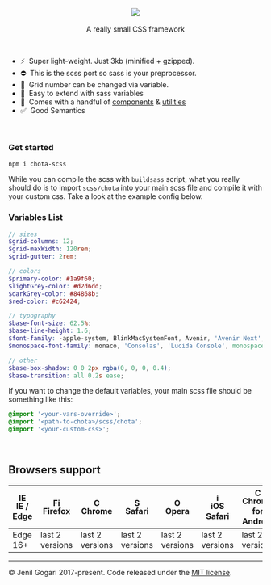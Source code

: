 <p align="center">
<img src="https://jenil.github.io/chota/logo.svg" />
<br><br>
A really small CSS framework
</p>

<br>

*   ⚡️&nbsp; Super light-weight. Just 3kb (minified + gzipped).
*   ⛔️&nbsp; This is the scss port so sass is your preprocessor.
*   📐&nbsp; Grid number can be changed via variable.
*   🌈&nbsp; Easy to extend with sass variables
*   🎲&nbsp; Comes with a handful of [components](https://jenil.github.io/chota/#components) &amp; [utilities](https://jenil.github.io/chota/#utilities)
*   ✅&nbsp; Good Semantics

<br>

### Get started

```
npm i chota-scss
```

While you can compile the scss with `buildsass` script, what you really should do is to import `scss/chota` into your main scss file and compile it with your custom css. Take a look at the example config below.

### Variables List

```scss
// sizes
$grid-columns: 12;
$grid-maxWidth: 120rem;
$grid-gutter: 2rem;

// colors
$primary-color: #1a9f60;
$lightGrey-color: #d2d6dd;
$darkGrey-color: #84868b;
$red-color: #c62424;

// typography
$base-font-size: 62.5%;
$base-line-height: 1.6;
$font-family: -apple-system, BlinkMacSystemFont, Avenir, 'Avenir Next', 'Segoe UI', 'Roboto', 'Oxygen', 'Ubuntu', 'Cantarell', 'Fira Sans', 'Droid Sans', 'Helvetica Neue', sans-serif;
$monospace-font-family: monaco, 'Consolas', 'Lucida Console', monospace;

// other
$base-box-shadow: 0 0 2px rgba(0, 0, 0, 0.4);
$base-transition: all 0.2s ease;
```

If you want to change the default variables, your main scss file should be something like this:

```scss
@import '<your-vars-override>';
@import '<path-to-chota>/scss/chota';
@import '<your-custom-css>';
```

<br>

## Browsers support

| <img src="https://raw.githubusercontent.com/godban/browsers-support-badges/master/src/images/edge.png" alt="IE / Edge" width="16px" height="16px" /></br>IE / Edge | <img src="https://raw.githubusercontent.com/godban/browsers-support-badges/master/src/images/firefox.png" alt="Firefox" width="16px" height="16px" /></br>Firefox | <img src="https://raw.githubusercontent.com/godban/browsers-support-badges/master/src/images/chrome.png" alt="Chrome" width="16px" height="16px" /></br>Chrome | <img src="https://raw.githubusercontent.com/godban/browsers-support-badges/master/src/images/safari.png" alt="Safari" width="16px" height="16px" /></br>Safari | <img src="https://raw.githubusercontent.com/godban/browsers-support-badges/master/src/images/opera.png" alt="Opera" width="16px" height="16px" /></br>Opera | <img src="https://raw.githubusercontent.com/godban/browsers-support-badges/master/src/images/safari-ios.png" alt="iOS Safari" width="16px" height="16px" /></br>iOS Safari | <img src="https://raw.githubusercontent.com/godban/browsers-support-badges/master/src/images/chrome-android.png" alt="Chrome for Android" width="16px" height="16px" /></br>Chrome for Android |
| ------------------------------------------------------------------------------------------------------------------------------------------------------------------ | ----------------------------------------------------------------------------------------------------------------------------------------------------------------- | -------------------------------------------------------------------------------------------------------------------------------------------------------------- | -------------------------------------------------------------------------------------------------------------------------------------------------------------- | ----------------------------------------------------------------------------------------------------------------------------------------------------------- | -------------------------------------------------------------------------------------------------------------------------------------------------------------------------- | ---------------------------------------------------------------------------------------------------------------------------------------------------------------------------------------------- |
| Edge 16+                                                                                                                                                           | last 2 versions                                                                                                                                                   | last 2 versions                                                                                                                                                | last 2 versions                                                                                                                                                | last 2 versions                                                                                                                                             | last 2 versions                                                                                                                                                            | last 2 versions                                                                                                                                                                                |

---

&copy; Jenil Gogari 2017-present. Code released under the [MIT license](https://github.com/jenil/chota/blob/master/LICENSE).
